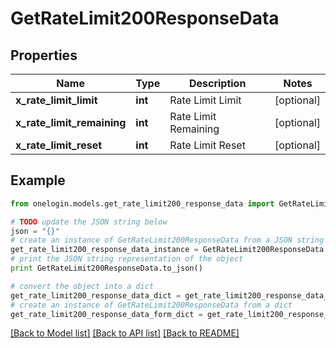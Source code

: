 # GetRateLimit200ResponseData


## Properties
Name | Type | Description | Notes
------------ | ------------- | ------------- | -------------
**x_rate_limit_limit** | **int** | Rate Limit Limit | [optional] 
**x_rate_limit_remaining** | **int** | Rate Limit Remaining | [optional] 
**x_rate_limit_reset** | **int** | Rate Limit Reset | [optional] 

## Example

```python
from onelogin.models.get_rate_limit200_response_data import GetRateLimit200ResponseData

# TODO update the JSON string below
json = "{}"
# create an instance of GetRateLimit200ResponseData from a JSON string
get_rate_limit200_response_data_instance = GetRateLimit200ResponseData.from_json(json)
# print the JSON string representation of the object
print GetRateLimit200ResponseData.to_json()

# convert the object into a dict
get_rate_limit200_response_data_dict = get_rate_limit200_response_data_instance.to_dict()
# create an instance of GetRateLimit200ResponseData from a dict
get_rate_limit200_response_data_form_dict = get_rate_limit200_response_data.from_dict(get_rate_limit200_response_data_dict)
```
[[Back to Model list]](../README.md#documentation-for-models) [[Back to API list]](../README.md#documentation-for-api-endpoints) [[Back to README]](../README.md)


